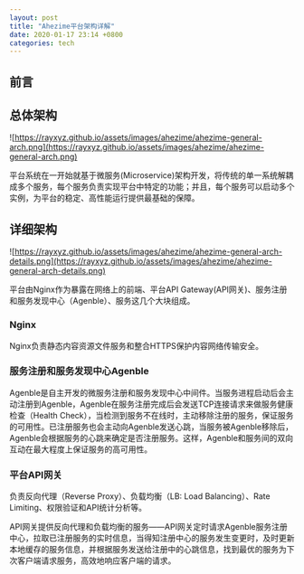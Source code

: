 ```yaml
---
layout: post
title: "Ahezime平台架构详解"
date: 2020-01-17 23:14 +0800
categories: tech
---
```


## 前言

## 总体架构
![https://rayxyz.github.io/assets/images/ahezime/ahezime-general-arch.png](https://rayxyz.github.io/assets/images/ahezime/ahezime-general-arch.png)

平台系统在一开始就基于微服务(Microservice)架构开发，将传统的单一系统解耦成多个服务，每个服务负责实现平台中特定的功能；并且，每个服务可以启动多个实例，为平台的稳定、高性能运行提供最基础的保障。

## 详细架构
![https://rayxyz.github.io/assets/images/ahezime/ahezime-general-arch-details.png](https://rayxyz.github.io/assets/images/ahezime/ahezime-general-arch-details.png)

平台由Nginx作为暴露在网络上的前端、平台API Gateway(API网关)、服务注册和服务发现中心（Agenble）、服务这几个大块组成。

### Nginx
Nginx负责静态内容资源文件服务和整合HTTPS保护内容网络传输安全。

### 服务注册和服务发现中心Agenble
Agenble是自主开发的微服务注册和服务发现中心中间件。当服务进程启动后会主动注册到Agenble，Agenble在服务注册完成后会发送TCP连接请求来做服务健康检查（Health Check），当检测到服务不在线时，主动移除注册的服务，保证服务的可用性。已注册服务也会主动向Agenble发送心跳，当服务被Agenble移除后，Agenble会根据服务的心跳来确定是否注册服务。这样，Agenble和服务间的双向互动在最大程度上保证服务的高可用性。

### 平台API网关
负责反向代理（Reverse Proxy）、负载均衡（LB: Load Balancing）、Rate Limiting、权限验证和API统计分析等。

API网关提供反向代理和负载均衡的服务——API网关定时请求Agenble服务注册中心，拉取已注册服务的实时信息，当得知注册中心的服务发生变更时，及时更新本地缓存的服务信息，并根据服务发送给注册中的心跳信息，找到最优的服务为下次客户端请求服务，高效地响应客户端的请求。